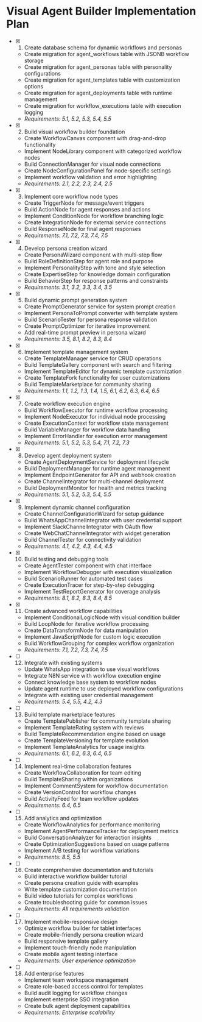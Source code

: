 # Visual Agent Builder Implementation Plan

- [x] 1. Create database schema for dynamic workflows and personas
  - Create migration for agent_workflows table with JSONB workflow storage
  - Create migration for agent_personas table with personality configurations
  - Create migration for agent_templates table with customization options
  - Create migration for agent_deployments table with runtime management
  - Create migration for workflow_executions table with execution logging
  - _Requirements: 5.1, 5.2, 5.3, 5.4, 5.5_

- [x] 2. Build visual workflow builder foundation
  - Create WorkflowCanvas component with drag-and-drop functionality
  - Implement NodeLibrary component with categorized workflow nodes
  - Build ConnectionManager for visual node connections
  - Create NodeConfigurationPanel for node-specific settings
  - Implement workflow validation and error highlighting
  - _Requirements: 2.1, 2.2, 2.3, 2.4, 2.5_

- [x] 3. Implement core workflow node types
  - Create TriggerNode for message/event triggers
  - Build ActionNode for agent responses and actions
  - Implement ConditionNode for workflow branching logic
  - Create IntegrationNode for external service connections
  - Build ResponseNode for final agent responses
  - _Requirements: 7.1, 7.2, 7.3, 7.4, 7.5_

- [x] 4. Develop persona creation wizard
  - Create PersonaWizard component with multi-step flow
  - Build RoleDefinitionStep for agent role and purpose
  - Implement PersonalityStep with tone and style selection
  - Create ExpertiseStep for knowledge domain configuration
  - Build BehaviorStep for response patterns and constraints
  - _Requirements: 3.1, 3.2, 3.3, 3.4, 3.5_

- [x] 5. Build dynamic prompt generation system
  - Create PromptGenerator service for system prompt creation
  - Implement PersonaToPrompt converter with template system
  - Build ScenarioTester for persona response validation
  - Create PromptOptimizer for iterative improvement
  - Add real-time prompt preview in persona wizard
  - _Requirements: 3.5, 8.1, 8.2, 8.3, 8.4_

- [x] 6. Implement template management system
  - Create TemplateManager service for CRUD operations
  - Build TemplateGallery component with search and filtering
  - Implement TemplateEditor for dynamic template customization
  - Create TemplateFork functionality for user customizations
  - Build TemplateMarketplace for community sharing
  - _Requirements: 1.1, 1.2, 1.3, 1.4, 1.5, 6.1, 6.2, 6.3, 6.4, 6.5_

- [x] 7. Create workflow execution engine
  - Build WorkflowExecutor for runtime workflow processing
  - Implement NodeExecutor for individual node processing
  - Create ExecutionContext for workflow state management
  - Build VariableManager for workflow data handling
  - Implement ErrorHandler for execution error management
  - _Requirements: 5.1, 5.2, 5.3, 5.4, 7.1, 7.2, 7.3_

- [x] 8. Develop agent deployment system
  - Create AgentDeploymentService for deployment lifecycle
  - Build DeploymentManager for runtime agent management
  - Implement EndpointGenerator for API and webhook creation
  - Create ChannelIntegrator for multi-channel deployment
  - Build DeploymentMonitor for health and metrics tracking
  - _Requirements: 5.1, 5.2, 5.3, 5.4, 5.5_

- [x] 9. Implement dynamic channel configuration
  - Create ChannelConfigurationWizard for setup guidance
  - Build WhatsAppChannelIntegrator with user credential support
  - Implement SlackChannelIntegrator with OAuth flow
  - Create WebChatChannelIntegrator with widget generation
  - Build ChannelTester for connectivity validation
  - _Requirements: 4.1, 4.2, 4.3, 4.4, 4.5_

- [x] 10. Build testing and debugging tools
  - Create AgentTester component with chat interface
  - Implement WorkflowDebugger with execution visualization
  - Build ScenarioRunner for automated test cases
  - Create ExecutionTracer for step-by-step debugging
  - Implement TestReportGenerator for coverage analysis
  - _Requirements: 8.1, 8.2, 8.3, 8.4, 8.5_

- [x] 11. Create advanced workflow capabilities
  - Implement ConditionalLogicNode with visual condition builder
  - Build LoopNode for iterative workflow processing
  - Create DataTransformNode for data manipulation
  - Implement JavaScriptNode for custom logic execution
  - Build WorkflowGrouping for complex workflow organization
  - _Requirements: 7.1, 7.2, 7.3, 7.4, 7.5_

- [ ] 12. Integrate with existing systems
  - Update WhatsApp integration to use visual workflows
  - Integrate N8N service with workflow execution engine
  - Connect knowledge base system to workflow nodes
  - Update agent runtime to use deployed workflow configurations
  - Integrate with existing user credential management
  - _Requirements: 5.4, 5.5, 4.2, 4.3_

- [ ] 13. Build template marketplace features
  - Create TemplatePublisher for community template sharing
  - Implement TemplateRating system with reviews
  - Build TemplateRecommendation engine based on usage
  - Create TemplateVersioning for template evolution
  - Implement TemplateAnalytics for usage insights
  - _Requirements: 6.1, 6.2, 6.3, 6.4, 6.5_

- [ ] 14. Implement real-time collaboration features
  - Create WorkflowCollaboration for team editing
  - Build TemplateSharing within organizations
  - Implement CommentSystem for workflow documentation
  - Create VersionControl for workflow changes
  - Build ActivityFeed for team workflow updates
  - _Requirements: 6.4, 6.5_

- [ ] 15. Add analytics and optimization
  - Create WorkflowAnalytics for performance monitoring
  - Implement AgentPerformanceTracker for deployment metrics
  - Build ConversationAnalyzer for interaction insights
  - Create OptimizationSuggestions based on usage patterns
  - Implement A/B testing for workflow variations
  - _Requirements: 8.5, 5.5_

- [ ] 16. Create comprehensive documentation and tutorials
  - Build interactive workflow builder tutorial
  - Create persona creation guide with examples
  - Write template customization documentation
  - Build video tutorials for complex workflows
  - Create troubleshooting guide for common issues
  - _Requirements: All requirements validation_

- [ ] 17. Implement mobile-responsive design
  - Optimize workflow builder for tablet interfaces
  - Create mobile-friendly persona creation wizard
  - Build responsive template gallery
  - Implement touch-friendly node manipulation
  - Create mobile agent testing interface
  - _Requirements: User experience optimization_

- [ ] 18. Add enterprise features
  - Implement team workspace management
  - Create role-based access control for templates
  - Build audit logging for workflow changes
  - Implement enterprise SSO integration
  - Create bulk agent deployment capabilities
  - _Requirements: Enterprise scalability_